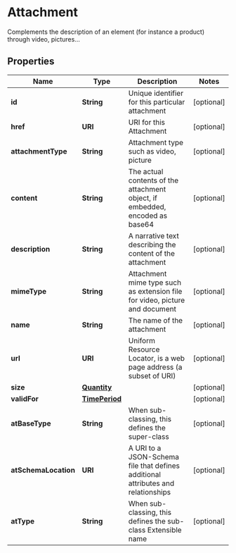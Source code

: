 

# Attachment

Complements the description of an element (for instance a product) through video, pictures...
## Properties

Name | Type | Description | Notes
------------ | ------------- | ------------- | -------------
**id** | **String** | Unique identifier for this particular attachment |  [optional]
**href** | **URI** | URI for this Attachment |  [optional]
**attachmentType** | **String** | Attachment type such as video, picture |  [optional]
**content** | **String** | The actual contents of the attachment object, if embedded, encoded as base64 |  [optional]
**description** | **String** | A narrative text describing the content of the attachment |  [optional]
**mimeType** | **String** | Attachment mime type such as extension file for video, picture and document |  [optional]
**name** | **String** | The name of the attachment |  [optional]
**url** | **URI** | Uniform Resource Locator, is a web page address (a subset of URI) |  [optional]
**size** | [**Quantity**](Quantity.md) |  |  [optional]
**validFor** | [**TimePeriod**](TimePeriod.md) |  |  [optional]
**atBaseType** | **String** | When sub-classing, this defines the super-class |  [optional]
**atSchemaLocation** | **URI** | A URI to a JSON-Schema file that defines additional attributes and relationships |  [optional]
**atType** | **String** | When sub-classing, this defines the sub-class Extensible name |  [optional]



